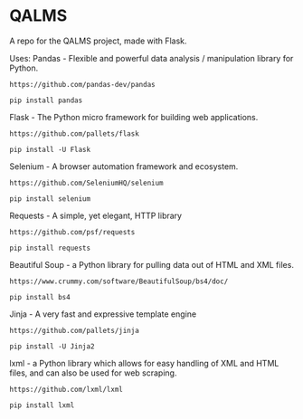 # QALMS
A repo for the QALMS project, made with Flask.

Uses:
Pandas - Flexible and powerful data analysis / manipulation library for Python.
```
https://github.com/pandas-dev/pandas

pip install pandas
```

Flask - The Python micro framework for building web applications.
```
https://github.com/pallets/flask

pip install -U Flask
```
Selenium - A browser automation framework and ecosystem.
```
https://github.com/SeleniumHQ/selenium

pip install selenium
```
Requests - A simple, yet elegant, HTTP library
```
https://github.com/psf/requests

pip install requests
```
Beautiful Soup -  a Python library for pulling data out of HTML and XML files.
```
https://www.crummy.com/software/BeautifulSoup/bs4/doc/

pip install bs4
```
Jinja - A very fast and expressive template engine
```
https://github.com/pallets/jinja

pip install -U Jinja2
```
lxml - a Python library which allows for easy handling of XML and HTML files, and can also be used for web scraping.
```
https://github.com/lxml/lxml

pip install lxml
```
